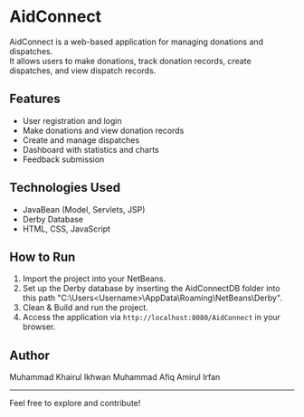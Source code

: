 # AidConnect

AidConnect is a web-based application for managing donations and dispatches.  
It allows users to make donations, track donation records, create dispatches, and view dispatch records.

## Features

- User registration and login
- Make donations and view donation records
- Create and manage dispatches
- Dashboard with statistics and charts
- Feedback submission

## Technologies Used

- JavaBean (Model, Servlets, JSP)
- Derby Database
- HTML, CSS, JavaScript

## How to Run

1. Import the project into your NetBeans.  
2. Set up the Derby database by inserting the AidConnectDB folder into this path "C:\Users\<Username>\AppData\Roaming\NetBeans\Derby".
3. Clean & Build and run the project.  
4. Access the application via `http://localhost:8080/AidConnect` in your browser.

## Author

Muhammad Khairul Ikhwan
Muhammad Afiq
Amirul Irfan

---

Feel free to explore and contribute!
